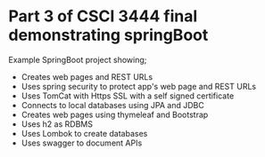 # Part 3 of CSCI 3444 final demonstrating springBoot
Example SpringBoot project showing;
- Creates web pages and REST URLs
- Uses spring security to protect app's web page and REST URLs
- Uses TomCat with Https SSL with a self signed certificate
- Connects to local databases using JPA and JDBC
- Creates web pages using thymeleaf and Bootstrap
- Uses h2 as RDBMS
- Uses Lombok to create databases
- Uses swagger to document APIs


